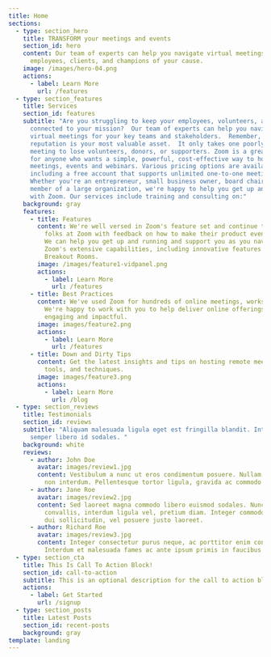 ```yaml
---
title: Home
sections:
  - type: section_hero
    title: TRANSFORM your meetings and events
    section_id: hero
    content: Our team of experts can help you navigate virtual meetings for your
      employees, clients, and champions of your cause.
    image: /images/hero-04.png
    actions:
      - label: Learn More
        url: /features
  - type: section_features
    title: Services
    section_id: features
    subtitle: "Are you struggling to keep your employees, volunteers, and supporters
      connected to your mission?  Our team of experts can help you navigate
      virtual meetings for your key teams and stakeholders.  Remember, your
      reputation is your most valuable asset.  It only takes one poorly-run
      meeting to lose volunteers, donors, or supporters. Zoom is a great choice
      for anyone who wants a simple, powerful, cost-effective way to host online
      meetings, events and webinars. Various pricing options are available,
      including a free account that supports unlimited one-to-one meetings.
      Whether you're an entrepreneur, small business owner, board chair, or a
      member of a large organization, we're happy to help you get up and running
      with Zoom. Our services include training and consulting on:"
    background: gray
    features:
      - title: Features
        content: We're well versed in Zoom's feature set and continue to provide the
          folks at Zoom with feedback on how to make their product even better.
          We can help you get up and running and support you as you navigate
          Zoom's extensive capabilities, including innovative features such as
          Breakout Rooms.
        image: /images/feature1-vidpanel.png
        actions:
          - label: Learn More
            url: /features
      - title: Best Practices
        content: We've used Zoom for hundreds of online meetings, workshops and courses.
          We're happy to work with you to help deliver online offerings that are
          engaging and impactful.
        image: images/feature2.png
        actions:
          - label: Learn More
            url: /features
      - title: Down and Dirty Tips
        content: Get the latest insights and tips on hosting remote meetings with Zoom,
          tools, and techniques.
        image: images/feature3.png
        actions:
          - label: Learn More
            url: /blog
  - type: section_reviews
    title: Testimonials
    section_id: reviews
    subtitle: "Aliquam malesuada ligula eget est fringilla blandit. Integer finibus
      semper libero id sodales. "
    background: white
    reviews:
      - author: John Doe
        avatar: images/review1.jpg
        content: Vestibulum a nunc ut eros condimentum posuere. Nullam dapibus quis nunc
          non interdum. Pellentesque tortor ligula, gravida ac commodo eu.
      - author: Jane Roe
        avatar: images/review2.jpg
        content: Sed laoreet magna commodo libero euismod sodales. Nunc ac libero
          convallis, interdum ligula vel, pretium diam. Integer commodo sem at
          dui sollicitudin, vel posuere justo laoreet.
      - author: Richard Roe
        avatar: images/review3.jpg
        content: Integer consectetur purus neque, ac porttitor enim convallis vitae.
          Interdum et malesuada fames ac ante ipsum primis in faucibus.
  - type: section_cta
    title: This Is Call To Action Block!
    section_id: call-to-action
    subtitle: This is an optional description for the call to action block.
    actions:
      - label: Get Started
        url: /signup
  - type: section_posts
    title: Latest Posts
    section_id: recent-posts
    background: gray
template: landing
---
```

